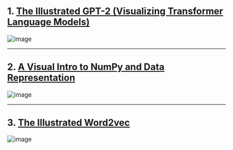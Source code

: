 
## 1. [The Illustrated GPT-2 (Visualizing Transformer Language Models)](https://jalammar.github.io/illustrated-gpt2/)

![image](https://github.com/hcysky/AI/assets/64795241/d939d137-09ee-4dbf-b7fb-0080bdf8ec3e)


-----------
## 2. [A Visual Intro to NumPy and Data Representation](https://jalammar.github.io/visual-numpy/)

![image](https://github.com/hcysky/AI/assets/64795241/efc467e5-b7ea-4637-a3b3-1577da615493)



---------
## 3. [The Illustrated Word2vec](https://jalammar.github.io/illustrated-word2vec/)


![image](https://github.com/hcysky/AI/assets/64795241/9ad85454-1f81-4a84-ae08-5ab1340300ab)



